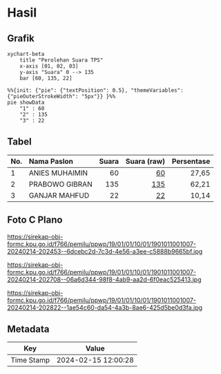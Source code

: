 # Hasil

## Grafik

```mermaid
xychart-beta
    title "Perolehan Suara TPS"
    x-axis [01, 02, 03]
    y-axis "Suara" 0 --> 135
    bar [60, 135, 22]
```

```mermaid
%%{init: {"pie": {"textPosition": 0.5}, "themeVariables": {"pieOuterStrokeWidth": "5px"}} }%%
pie showData
    "1" : 60
    "2" : 135
    "3" : 22
```

## Tabel

| No. | Nama Paslon    | Suara | Suara (raw) | Persentase |
|:--- |:-------------- | -----:| -----------:| ----------:|
| 1   | ANIES MUHAIMIN | 60    | [60][p-1]   | 27,65      |
| 2   | PRABOWO GIBRAN | 135   | [135][p-2]  | 62,21      |
| 3   | GANJAR MAHFUD  | 22    | [22][p-3]   | 10,14      |


[p-1]: https://github.com/gigit-pemilu/pemilu-2024-19-kepulauan-bangka-belitung/blob/main/pilpres/hitung-suara/sub/19-kepulauan-bangka-belitung/sub/01-bangka/sub/01-sungailiat/sub/1001-sungailiat/sub/007-tps/sub/paslon-1.txt
[p-2]: https://github.com/gigit-pemilu/pemilu-2024-19-kepulauan-bangka-belitung/blob/main/pilpres/hitung-suara/sub/19-kepulauan-bangka-belitung/sub/01-bangka/sub/01-sungailiat/sub/1001-sungailiat/sub/007-tps/sub/paslon-2.txt
[p-3]: https://github.com/gigit-pemilu/pemilu-2024-19-kepulauan-bangka-belitung/blob/main/pilpres/hitung-suara/sub/19-kepulauan-bangka-belitung/sub/01-bangka/sub/01-sungailiat/sub/1001-sungailiat/sub/007-tps/sub/paslon-3.txt

## Foto C Plano

https://sirekap-obj-formc.kpu.go.id/f766/pemilu/ppwp/19/01/01/10/01/1901011001007-20240214-202453--6dcebc2d-7c3d-4e56-a3ee-c5888b9665bf.jpg

https://sirekap-obj-formc.kpu.go.id/f766/pemilu/ppwp/19/01/01/10/01/1901011001007-20240214-202708--06a6d344-98f8-4ab9-aa2d-6f0eac525413.jpg

https://sirekap-obj-formc.kpu.go.id/f766/pemilu/ppwp/19/01/01/10/01/1901011001007-20240214-202822--1ae54c60-da54-4a3b-8ae6-425d5be0d3fa.jpg


## Metadata

| Key        | Value               |
| ---------- | ------------------- |
| Time Stamp | 2024-02-15 12:00:28 |



